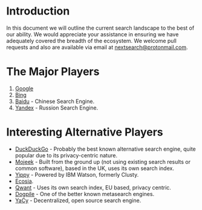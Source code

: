 # Introduction
In this document we will outline the current search landscape to the best of our ability. We would appreciate your assistance in ensuring we have adequately covered the breadth of the ecosystem. We welcome pull requests and also are available via email at nextsearch@protonmail.com.

# The Major Players
1. [Google](https://google.com/)
2. [Bing](https://bing.com/)
3. [Baidu](https://baidu.com/) - Chinese Search Engine.
4. [Yandex](https://yandex.com/) - Russion Search Engine.

# Interesting Alternative Players
- [DuckDuckGo](https://duckduckgo.com/) - Probably the best known alternative search engine, quite popular due to its privacy-centric nature.
- [Mojeek](https://www.mojeek.com/) - Built from the ground up (not using existing search results or common software), based in the UK, uses its own search index.
- [Yippy](https://yippy.com/) - Powered by IBM Watson, formerly Clusty.
- [Ecosia](https://ecosia.org/).
- [Qwant](https://qwant.com/) - Uses its own search index, EU based, privacy centric.
- [Dogpile](https://dogpile.com/) - One of the better known metasearch engines.
- [YaCy](https://yacy.net/) - Decentralized, open source search engine.
